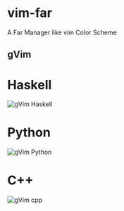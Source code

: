 # vim-far

A Far Manager like vim Color Scheme

## gVim

# Haskell
![gVim Haskell](https://raw.githubusercontent.com/ssjtux/vim-far/master/img/gui-haskell.png)

# Python
![gVim Python](https://raw.githubusercontent.com/ssjtux/vim-far/master/img/gui-python.png)

# C++
![gVim cpp](https://raw.githubusercontent.com/ssjtux/vim-far/master/img/gui-cpp.png)